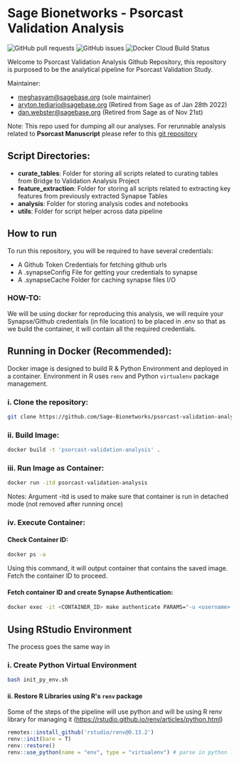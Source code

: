 # Sage Bionetworks - Psorcast Validation Analysis
<img alt="GitHub pull requests" src="https://img.shields.io/github/issues-pr/Sage-Bionetworks/psorcast-validation-analysis">  <img alt="GitHub issues" src="https://img.shields.io/github/issues/Sage-Bionetworks/psorcast-validation-analysis">  <img alt="Docker Cloud Build Status" src="https://img.shields.io/docker/cloud/build/arytontediarjo/psorcast-validation-analysis">

Welcome to Psorcast Validation Analysis Github Repository, this repository is purposed to be the analytical pipeline for Psorcast Validation Study.

Maintainer: 
- meghasyam@sagebase.org (sole maintainer)
- aryton.tediarjo@sagebase.org (Retired from Sage as of Jan 28th 2022)
- dan.webster@sagebase.org (Retired from Sage as of Nov 21st)

Note: This repo used for dumping all our analyses.
For rerunnable analysis related to **Psorcast Manuscript** please refer to this [git repository](https://github.com/Sage-Bionetworks/psorcast-validation-manuscript)


## Script Directories:
- <b>curate_tables</b>: Folder for storing all scripts related to curating tables from Bridge to Validation Analysis Project
- <b>feature_extraction</b>: Folder for storing all scripts related to extracting key features from previously extracted Synapse Tables
- <b>analysis</b>: Folder for storing analysis codes and notebooks
- <b>utils</b>: Folder for script helper across data pipeline

## How to run
To run this repository, you will be required to have several credentials:
- A Github Token Credentials for fetching github urls
- A .synapseConfig File for getting your credentials to synapse
- A .synapseCache Folder for caching synapse files I/O

### HOW-TO:
We will be using docker for reproducing this analysis, we will require your Synapse/Github credentials (in file location) to be placed in .env so that as we build the container, it will contain all the required credentials.

## Running in Docker (Recommended):
Docker image is designed to build R & Python Environment and deployed in a container. Environment in R uses `renv` and Python `virtualenv` package management. 

### i. Clone the repository: 
```zsh
git clone https://github.com/Sage-Bionetworks/psorcast-validation-analysis.git
```
### ii. Build Image:
```zsh
docker build -t 'psorcast-validation-analysis' .
```
### iii. Run Image as Container:
```zsh
docker run -itd psorcast-validation-analysis
```
Notes: Argument -itd is used to make sure that container is run in detached mode (not removed after running once)

### iv. Execute Container:
#### Check Container ID:
```zsh
docker ps -a
```
Using this command, it will output container that contains the saved image. Fetch the container ID to proceed.

#### Fetch container ID and create Synapse Authentication:
```zsh
docker exec -it <CONTAINER_ID> make authenticate PARAMS="-u <username> -p <password> -g <git_token>"
```

## Using RStudio Environment 
The process goes the same way in 

### i. Create Python Virtual Environment
```zsh
bash init_py_env.sh
```

#### ii. Restore R Libraries using R's `renv` package
Some of the steps of the pipeline will use python and will be using R renv library for managing it (https://rstudio.github.io/renv/articles/python.html)
```R
remotes::install_github('rstudio/renv@0.13.2')
renv::init(bare = T)
renv::restore()
renv::use_python(name = "env", type = "virtualenv") # parse in python location with installed packages from requirements.txt
```
